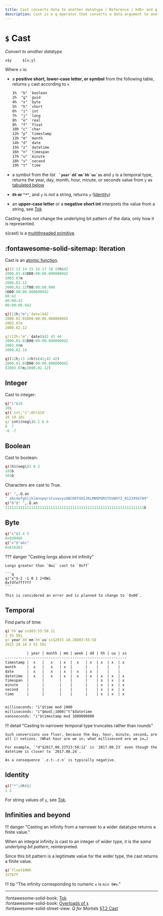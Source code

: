 ```yaml
---
title: Cast converts data to another datatype | Reference | kdb+ and q documentation
description: Cast is a q operator that converts a data argument to another datatype.
---
```


# `$` Cast



_Convert to another datatype_

```syntax
x$y     $[x;y]
```

Where `x` is:

-   a **positive short, lower-case letter, or symbol** from the following table, returns `y` cast according to `x`

    ```txt
    1h  "b" `boolean
    2h  "g" `guid
    4h  "x" `byte
    5h  "h" `short
    6h  "i" `int
    7h  "j" `long
    8h  "e" `real
    9h  "f" `float
    10h "c" `char
    12h "p" `timestamp
    13h "m" `month
    14h "d" `date
    15h "z" `datetime
    16h "n" `timespan
    17h "u" `minute
    18h "v" `second
    19h "t" `time
    ```

-   a symbol from the list **`` `year`dd`mm`hh`uu`ss``** and `y` is a temporal type, returns the year, day, month, hour, minute, or seconds value from `y` as [tabulated below](#temporal)

-   **`0h` or `"*"`**, and `y` is not a string, returns `y` ([Identity](#identity))

-   an **upper-case letter** or a **negative short int** interprets the value from a string, see [Tok](tok.md)

Casting does not change the underlying bit pattern of the data, only how it is represented.

`$`(cast) is a [multithreaded primitive](../kb/mt-primitives.md).

## :fontawesome-solid-sitemap: Iteration

Cast is an [atomic function](../basics/atomic.md).

```q
q)12 13 14 15 16 17 18 19h$42
2000.01.01D00:00:00.000000042
2003.07m
2000.02.12
2000.02.12T00:00:00.000
0D00:00:00.000000042
00:42
00:00:42
00:00:00.042

q)(12h;"m";`date)$42
2000.01.01D00:00:00.000000042
2003.07m
2000.02.12

q)(12h;"m";`date)$42 43 44
2000.01.01D00:00:00.000000042
2003.08m
2000.02.14

q)(12h;13 14h)$(42;42 42)
2000.01.01D00:00:00.000000042
(2003.07m;2000.02.12)
```


## Integer

Cast to integer:

```q
q)"i"$10
10i
q)(`int;"i";6h)$10
10 10 10i
q)`int$(neg\)6.1 6.6
6  7
-6 -7
```


## Boolean

Cast to boolean:

```q
q)1h$(neg\)1 0 2
101b
101b
```

Characters are cast to True.

```q
q)" ",.Q.an
" abcdefghijklmnopqrstuvwxyzABCDEFGHIJKLMNOPQRSTUVWXYZ_0123456789"
q)"b"$" ",.Q.an
1111111111111111111111111111111111111111111111111111111111111111b
```


## Byte

```q
q)"x"$3 4 5
0x030405
q)"x"$"abc"
0x616263
```

??? danger "Casting longs above int infinity"

    Longs greater than `0wi` cast to `0xff`

    ```q
    q)"x"$-2 -1 0 1 2+0Wi
    0xfdfeffffff
    ```

    This is considered an error and is planned to change to `0x00`.


## Temporal

Find parts of time:

```q
q)`hh`uu`ss$03:55:58.11
3 55 58i
q)`year`dd`mm`hh`uu`ss$2015.10.28D03:55:58
2015 28 10 3 55 58i
```

```txt
          | year | month | mm | week | dd | hh | uu | ss
--------------------------------------------------------
timestamp |  x   |   x   | x  |  x   | x  | x  | x  | x
month     |  x   |   x   | x  |      |    |    |    |
date      |  x   |   x   | x  |  x   | x  |    |    |
datetime  |  x   |   x   | x  |  x   | x  | x  | x  | x
timespan  |      |       |    |      |    | x  | x  | x
minute    |      |       |    |      |    | x  | x  | x
second    |      |       |    |      |    | x  | x  | x
time      |      |       |    |      |    | x  | x  | x


milliseconds: "i"$time mod 1000
milliseconds: "i"$mod[;1000]"t"$datetime
nanoseconds: "i"$timestamp mod 1000000000
```


!!! detail "Casting to narrower temporal type truncates rather than rounds"

    Such conversions use floor, because the day, hour, minute, second… are all [) notions. (What hour are we in; what millisecond are we in…)

    For example, `"d"$2017.08.23T23:50:12` is `2017.08.23` even though the datetime is closer to `2017.08.24`.

    As a consequence `.z.t-.z.n` is typically negative. 


## Identity

```q
q)("*";0h)$1
1 1
```

For string values of `y`, see [Tok](tok.md).

## Infinities and beyond

!!! danger "Casting an infinity from a narrower to a wider datatype returns a finite value."

When an integral infinity is cast to an integer of wider type, it is the _same underlying bit pattern_, reinterpreted.

Since this bit pattern is a legitimate value for the wider type, the cast returns a finite value.

```q
q)`float$0Wh
32767f
```

!!! tip "The infinity corresponding to numeric `x` is `min 0#x`."

----
:fontawesome-solid-book:
[Tok](tok.md)
<br>
:fontawesome-solid-book:
[Overloads of `$`](overloads.md#dollar)
<br>
:fontawesome-solid-street-view:
_Q for Mortals_
[§7.2 Cast](/q4m3/7_Transforming_Data/#731-data-to-strings)

